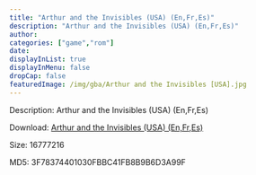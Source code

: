 ```yaml
---
title: "Arthur and the Invisibles (USA) (En,Fr,Es)"
description: "Arthur and the Invisibles (USA) (En,Fr,Es)"
author: 
categories: ["game","rom"]
date: 
displayInList: true
displayInMenu: false
dropCap: false
featuredImage: /img/gba/Arthur and the Invisibles [USA].jpg
---
```


Description: Arthur and the Invisibles (USA) (En,Fr,Es)

Download: <a style="text-decoration:underline;" href="https://mega.nz/#!6KAiFaLJ!VYpOBaekTv-7_BVR7PdZZstp6cpncZYmGzOtmyV8IFs" target = "_blank" rel = "nofollow" > Arthur and the Invisibles (USA) (En,Fr,Es)</a>

Size: 16777216

MD5: 3F78374401030FBBC41FB8B9B6D3A99F

